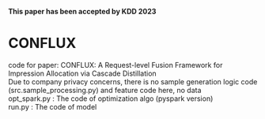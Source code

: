 **This paper has been accepted by KDD 2023**
# CONFLUX
code for paper: CONFLUX: A Request-level Fusion Framework for Impression Allocation via Cascade Distillation  
Due to company privacy concerns, there is no sample generation logic code (src.sample_processing.py) and feature code here, no data  
opt_spark.py : The code of optimization algo (pyspark version)  
run.py : The code of model  
